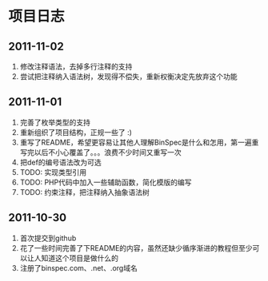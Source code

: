 项目日志
==========

2011-11-02
----------
1. 修改注释语法，去掉多行注释的支持
2. 尝试把注释纳入语法树，发现得不偿失，重新权衡决定先放弃这个功能

2011-11-01
----------
1. 完善了枚举类型的支持
2. 重新组织了项目结构，正规一些了 :)
3. 重写了README，希望更容易让其他人理解BinSpec是什么和怎用，第一遍重写完以后不小心覆盖了。。。浪费不少时间又重写一次
4. 把def的编号语法改为可选
5. TODO: 实现类型引用
6. TODO: PHP代码中加入一些辅助函数，简化模版的编写
7. TODO: 约束注释，把注释纳入抽象语法树

2011-10-30
----------
1. 首次提交到github
2. 花了一些时间完善了下README的内容，虽然还缺少循序渐进的教程但至少可以让人知道这个项目是做什么的
3. 注册了binspec.com、.net、.org域名
